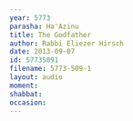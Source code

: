 ```yaml
---
year: 5773
parasha: Ha'Azinu
title: The Godfather
author: Rabbi Eliezer Hirsch
date: 2013-09-07
id: 57735091
filename: 5773-509-1
layout: audio
moment: 
shabbat: 
occasion: 
---
```

